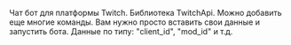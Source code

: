 Чат бот для платформы Twitch.
Библиотека TwitchApi.
Можно добавить еще многие команды.
Вам нужно просто вставить свои данные и запустить бота. Данные по типу: "client_id", "mod_id" и т.д.
